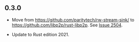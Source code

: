 ## 0.3.0

- Move from https://github.com/paritytech/rw-stream-sink/ to https://github.com/libp2p/rust-libp2p. See [Issue 2504].

- Update to Rust edition 2021.

[Issue 2504]: https://github.com/libp2p/rust-libp2p/issues/2504
